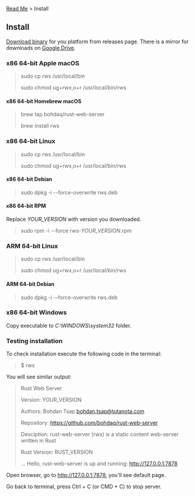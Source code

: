 [Read Me](README.md) > Install

## Install
[Download binary](https://github.com/bohdaq/rust-web-server/releases) for you platform from releases page.
There is a mirror for downloads on [Google Drive](https://drive.google.com/drive/folders/13iSR3VxmfFvZgOZ0LddP_EJp7GJ-lQd8?usp=sharing).
### x86 64-bit Apple macOS
> sudo cp rws /usr/local/bin
>
> sudo chmod ug+rwx,o+r /usr/local/bin/rws
#### x86 64-bit Homebrew macOS
> brew tap bohdaq/rust-web-server
>
> brew install rws

### x86 64-bit Linux
> sudo cp rws /usr/local/bin
>
> sudo chmod ug+rwx,o+r /usr/local/bin/rws
#### x86 64-bit Debian
> sudo dpkg -i --force-overwrite rws.deb
#### x86 64-bit RPM
Replace _YOUR_VERSION_ with version you downloaded.
> sudo rpm -i --force rws-_YOUR_VERSION_.rpm

### ARM 64-bit Linux
> sudo cp rws /usr/local/bin
>
> sudo chmod ug+rwx,o+r /usr/local/bin/rws
#### ARM 64-bit Debian
> sudo dpkg -i --force-overwrite rws.deb

### x86 64-bit Windows
Copy executable to _C:\WINDOWS\system32_ folder.


### Testing installation
To check installation execute the following code in the terminal:

> $ rws

You will see similar output:

> Rust Web Server
>
> Version:       YOUR_VERSION
>
> Authors:       Bohdan Tsap <bohdan.tsap@tutanota.com>
>
> Repository:    https://github.com/bohdaq/rust-web-server
>
> Desciption:    rust-web-server (rws) is a static content web-server written in Rust
>
> Rust Version:  RUST_VERSION
> 
> ...
> Hello, rust-web-server is up and running: http://127.0.0.1:7878


Open browser, go to http://127.0.0.1:7878, you'll see default page.

Go back to terminal, press Ctrl + C (or CMD + C) to stop server.